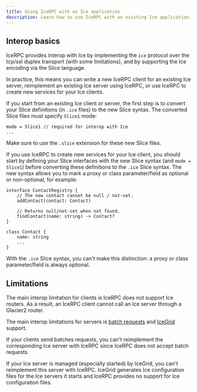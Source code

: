 ```yaml
---
title: Using IceRPC with an Ice application
description: Learn how to use IceRPC with an existing Ice application.
---
```


## Interop basics

IceRPC provides interop with Ice by implementing the `ice` protocol over the tcp/ssl duplex transport (with some
limitations), and by supporting the Ice encoding via the Slice language.

In practice, this means you can write a new IceRPC client for an existing Ice server, reimplement an existing Ice server
using IceRPC, or use IceRPC to create new services for your Ice clients.

If you start from an existing Ice client or server, the first step is to convert your Slice definitions (in `.ice`
files) to the new Slice syntax. The converted Slice files must specify `Slice1` mode:
```slice
mode = Slice1 // required for interop with Ice
...

```

Make sure to use the `.slice` extension for these new Slice files.

If you use IceRPC to create new services for your Ice client, you should start by defining your Slice interfaces with
the new Slice syntax (and `mode = Slice1`) before converting these definitions to the `.ice` Slice syntax. The new
syntax allows you to mark a proxy or class parameter/field as optional or non-optional, for example:

```slice {% title="Slice with the .slice syntax" %}
interface ContactRegistry {
    // The new contact cannot be null / not-set.
    addContact(contact: Contact)

    // Returns null/not-set when not found.
    findContact(name: string) -> Contact?
}

class Contact {
    name: string
    ...
}
```

With the `.ice` Slice syntax, you can't make this distinction: a proxy or class parameter/field is always optional.

## Limitations

The main interop limitation for clients is IceRPC does not support Ice routers. As a result, an IceRPC client cannot
call an Ice server through a Glacier2 router.

The main interop limitations for servers is [batch requests] and [IceGrid] support.

If your clients send batches requests, you can't reimplement the corresponding Ice server with IceRPC since IceRPC does
not accept batch requests.

If your Ice server is managed (especially started) by IceGrid, you can't reimplement this server with IceRPC. IceGrid
generates Ice configuration files for the Ice servers it starts and IceRPC provides no support for Ice configuration
files.

[batch requests]: https://doc.zeroc.com/ice/3.7/client-side-features/batched-invocations
[IceGrid]: https://doc.zeroc.com/ice/3.7/ice-services/icegrid
